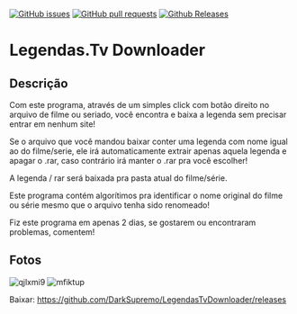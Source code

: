 [![GitHub issues](https://img.shields.io/github/issues/DarkSupremo/LegendasTvDownloader.svg?maxAge=60&style=flat-square)](https://github.com/DarkSupremo/LegendasTvDownloader/issues)
[![GitHub pull requests](https://img.shields.io/github/issues-pr/DarkSupremo/LegendasTvDownloader.svg?maxAge=60&style=flat-square)](https://github.com/DarkSupremo/LegendasTvDownloader/pulls)
[![Github Releases](https://img.shields.io/github/downloads/DarkSupremo/LegendasTvDownloader/total.svg?maxAge=60&style=flat-square)](https://github.com/DarkSupremo/LegendasTvDownloader/releases/latest)

Legendas.Tv Downloader
====================

Descrição
-----------
Com este programa, através de um simples click com botão direito no arquivo de filme ou seriado, você encontra e baixa a legenda sem precisar entrar em nenhum site!

Se o arquivo que você mandou baixar conter uma legenda com nome igual ao do filme/serie, ele irá automaticamente extrair apenas aquela legenda e apagar o .rar, caso contrário irá manter o .rar pra você escolher!

A legenda / rar será baixada pra pasta atual do filme/série.

Este programa contém algorítimos pra identificar o nome original do filme ou série mesmo que o arquivo tenha sido renomeado!

Fiz este programa em apenas 2 dias, se gostarem ou encontraram problemas, comentem!


Fotos
-----------

![qjlxmi9](http://i.imgur.com/nMXrIBN.png)
![mfiktup](https://f.cloud.github.com/assets/7059651/2514293/bd52fbd2-b437-11e3-9ed6-478533167105.png)


Baixar: https://github.com/DarkSupremo/LegendasTvDownloader/releases
